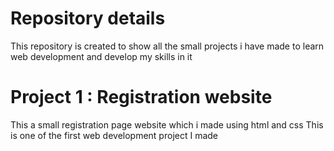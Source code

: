 <h1>Repository details</h1> 
This repository is created to show all the small projects i have made to learn web development and develop my skills in it

<h1>Project 1 : Registration website</h1>
This a small registration page website which i made using html and css 
This is one of the first web development project I made
